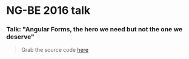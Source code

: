 # NG-BE 2016 talk

### Talk: "Angular Forms, the hero we need but not the one we deserve"

> Grab the source code [here](https://github.com/toddmotto/angular-pizza-creator)

